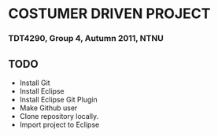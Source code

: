COSTUMER DRIVEN PROJECT
=======================
### TDT4290, Group 4, Autumn 2011, NTNU

TODO
----
- Install Git
- Install Eclipse
- Install Eclipse Git Plugin
- Make Github user
- Clone repository locally.
- Import project to Eclipse
